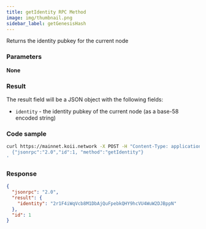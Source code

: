 ```yaml
---
title: getIdentity RPC Method
image: img/thumbnail.png
sidebar_label: getGenesisHash
---
```


Returns the identity pubkey for the current node

### Parameters

**None**

### Result

The result field will be a JSON object with the following fields:

*   `identity` - the identity pubkey of the current node (as a base-58 encoded string)

### Code sample

```sh
curl https://mainnet.koii.network -X POST -H "Content-Type: application/json" -d '
  {"jsonrpc":"2.0","id":1, "method":"getIdentity"}
'
```


### Response

```json
{
  "jsonrpc": "2.0",
  "result": {
    "identity": "2r1F4iWqVcb8M1DbAjQuFpebkQHY9hcVU4WuW2DJBppN"
  },
  "id": 1
}
```
